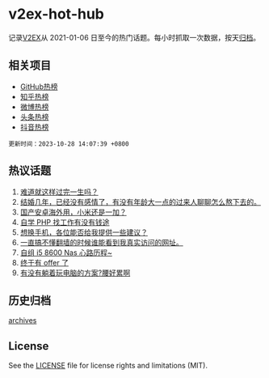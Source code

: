 # v2ex-hot-hub

 记录[V2EX](https://www.v2ex.com/)从 2021-01-06 日至今的热门话题。每小时抓取一次数据，按天[归档](archives)。
 
 ## 相关项目

- [GitHub热榜](https://github.com/snaildev/github-hot-hub)
- [知乎热榜](https://github.com/snaildev/zhihu-hot-hub)
- [微博热榜](https://github.com/snaildev/weibo-hot-hub)
- [头条热榜](https://github.com/snaildev/toutiao-hot-hub)
- [抖音热榜](https://github.com/snaildev/douyin-hot-hub)


 `更新时间：2023-10-28 14:07:39 +0800`

## 热议话题

1. [难道就这样过完一生吗？](https://www.v2ex.com/t/986042)
1. [结婚几年，已经没有感情了，有没有年龄大一点的过来人聊聊怎么熬下去的。](https://www.v2ex.com/t/986200)
1. [国产安卓海外用，小米还是一加？](https://www.v2ex.com/t/986024)
1. [自学 PHP 找工作有没有钱途](https://www.v2ex.com/t/986033)
1. [想换手机，各位能否给我提供一些建议？](https://www.v2ex.com/t/986041)
1. [一直搞不懂翻墙的时候谁能看到我真实访问的网址。](https://www.v2ex.com/t/986047)
1. [自组 i5 8600 Nas 心路历程~](https://www.v2ex.com/t/986050)
1. [终于有 offer 了](https://www.v2ex.com/t/986028)
1. [有没有躺着玩电脑的方案?腰好累啊](https://www.v2ex.com/t/986000)

## 历史归档

[archives](archives)

## License

See the [LICENSE](LICENSE) file for license rights and limitations (MIT).

